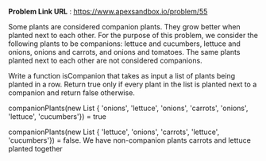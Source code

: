 **Problem Link URL** : https://www.apexsandbox.io/problem/55

Some plants are considered companion plants. They grow better when planted next to each other. For the purpose of this problem, we consider the following plants to be companions: lettuce and cucumbers, lettuce and onions, onions and carrots, and onions and tomatoes. The same plants planted next to each other are not considered companions.

Write a function isCompanion that takes as input a list of plants being planted in a row. Return true only if every plant in the list is planted next to a companion and return false otherwise.

companionPlants(new List { 'onions', 'lettuce', 'onions', 'carrots', 'onions', 'lettuce', 'cucumbers'}) = true

companionPlants(new List { 'lettuce', 'onions', 'carrots', 'lettuce', 'cucumbers'}) = false. We have non-companion plants carrots and lettuce planted together